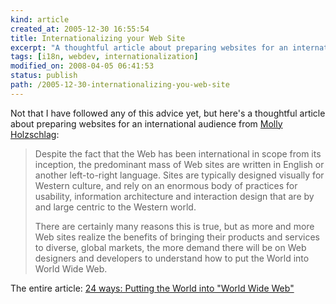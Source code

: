 ```yaml
---
kind: article
created_at: 2005-12-30 16:55:54
title: Internationalizing your Web Site
excerpt: "A thoughtful article about preparing websites for an international audience."
tags: [i18n, webdev, internationalization]
modified_on: 2008-04-05 06:41:53
status: publish 
path: /2005-12-30-internationalizing-you-web-site
---
```


Not that I have followed any of this advice yet, but here's a thoughtful article about preparing websites for an international audience from <a href="http://www.molly.com">Molly Holzschlag</a>:

<blockquote class="large">Despite the fact that the Web has been international in scope from its inception, the predominant mass of Web sites are written in English or another left-to-right language. Sites are typically designed visually for Western culture, and rely on an enormous body of practices for usability, information architecture and interaction design that are by and large centric to the Western world.

There are certainly many reasons this is true, but as more and more Web sites realize the benefits of bringing their products and services to diverse, global markets, the more demand there will be on Web designers and developers to understand how to put the World into World Wide Web.</blockquote>

The entire article:
<a href="http://24ways.org/advent/putting-the-world-into-world-wide-web">24 ways: Putting the World into "World Wide Web"</a>
